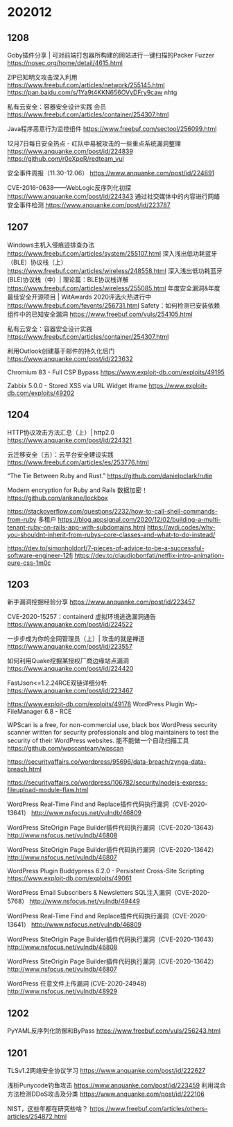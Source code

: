 # 202012

## 1208
Goby插件分享 | 可对前端打包器所构建的网站进行一键扫描的Packer Fuzzer
https://nosec.org/home/detail/4615.html

ZIP已知明文攻击深入利用
https://www.freebuf.com/articles/network/255145.html
https://pan.baidu.com/s/1Ya9t4KKN656OVyDFry9caw nhtg

私有云安全：容器安全设计实践 会员
https://www.freebuf.com/articles/container/254307.html

Java程序恶意行为监控组件
https://www.freebuf.com/sectool/256099.html

12月7日每日安全热点 - 红队中易被攻击的一些重点系统漏洞整理
https://www.anquanke.com/post/id/224839
https://github.com/r0eXpeR/redteam_vul

安全事件周报（11.30-12.06）
https://www.anquanke.com/post/id/224891

CVE-2016-0638——WebLogic反序列化初探
https://www.anquanke.com/post/id/224343
通过社交媒体中的内容进行网络安全事件检测
https://www.anquanke.com/post/id/223787



## 1207
Windows主机入侵痕迹排查办法
https://www.freebuf.com/articles/system/255107.html
深入浅出低功耗蓝牙（BLE）协议栈（上）
https://www.freebuf.com/articles/wireless/248558.html
深入浅出低功耗蓝牙(BLE)协议栈（中）| 理论篇：BLE协议栈详解
https://www.freebuf.com/articles/wireless/255085.html
年度安全漏洞&年度最佳安全开源项目 | WitAwards 2020评选火热进行中
https://www.freebuf.com/fevents/256731.html
Safety：如何检测已安装依赖组件中的已知安全漏洞
https://www.freebuf.com/vuls/254105.html


私有云安全：容器安全设计实践
https://www.freebuf.com/articles/container/254307.html

利用Outlook创建基于邮件的持久化后门
https://www.anquanke.com/post/id/223632

Chromium 83 - Full CSP Bypass
https://www.exploit-db.com/exploits/49195

Zabbix 5.0.0 - Stored XSS via URL Widget Iframe
https://www.exploit-db.com/exploits/49202

## 1204

HTTP协议攻击方法汇总（上）| http2.0
https://www.anquanke.com/post/id/224321

云迁移安全（五）：云平台安全建设实践
https://www.freebuf.com/articles/es/253776.html

“The Tie Between Ruby and Rust.”
https://github.com/danielpclark/rutie

Modern encryption for Ruby and Rails
数据加密！
https://github.com/ankane/lockbox

https://stackoverflow.com/questions/2232/how-to-call-shell-commands-from-ruby
多租户
https://blog.appsignal.com/2020/12/02/building-a-multi-tenant-ruby-on-rails-app-with-subdomains.html
https://avdi.codes/why-you-shouldnt-inherit-from-rubys-core-classes-and-what-to-do-instead/

https://dev.to/simonholdorf/7-pieces-of-advice-to-be-a-successful-software-engineer-12fj
https://dev.to/claudiobonfati/netflix-intro-animation-pure-css-1m0c

## 1203

新手漏洞挖掘经验分享
https://www.anquanke.com/post/id/223457

CVE-2020-15257：containerd 虚拟环境逃逸漏洞通告
https://www.anquanke.com/post/id/224522

一步步成为你的全网管理员（上）| 攻击的就是禅道
https://www.anquanke.com/post/id/223557

如何利⽤Quake挖掘某授权⼚商边缘站点漏洞
https://www.anquanke.com/post/id/224420

FastJson<=1.2.24RCE双链详细分析
https://www.anquanke.com/post/id/223467

https://www.exploit-db.com/exploits/49178
WordPress Plugin Wp-FileManager 6.8 - RCE

WPScan is a free, for non-commercial use, black box WordPress security scanner written for security professionals and blog maintainers to test the security of their WordPress websites.
能不能做一个自动扫描工具
https://github.com/wpscanteam/wpscan

https://securityaffairs.co/wordpress/95696/data-breach/zynga-data-breach.html

https://securityaffairs.co/wordpress/106782/security/nodejs-express-fileupload-module-flaw.html

WordPress Real-Time Find and Replace插件代码执行漏洞（CVE-2020-13641）
http://www.nsfocus.net/vulndb/46809

WordPress SiteOrigin Page Builder插件代码执行漏洞（CVE-2020-13643）
http://www.nsfocus.net/vulndb/46808

WordPress SiteOrigin Page Builder插件代码执行漏洞（CVE-2020-13642）
http://www.nsfocus.net/vulndb/46807

WordPress Plugin Buddypress 6.2.0 - Persistent Cross-Site Scripting
https://www.exploit-db.com/exploits/49061

WordPress Email Subscribers & Newsletters SQL注入漏洞（CVE-2020-5768）
http://www.nsfocus.net/vulndb/49449

WordPress Real-Time Find and Replace插件代码执行漏洞（CVE-2020-13641）
http://www.nsfocus.net/vulndb/46809

WordPress SiteOrigin Page Builder插件代码执行漏洞（CVE-2020-13643）
http://www.nsfocus.net/vulndb/46808

WordPress SiteOrigin Page Builder插件代码执行漏洞（CVE-2020-13642）
http://www.nsfocus.net/vulndb/46807

WordPress 任意文件上传漏洞 (CVE-2020-24948)
http://www.nsfocus.net/vulndb/48929


## 1202

PyYAML反序列化防御和ByPass
https://www.freebuf.com/vuls/256243.html

## 1201 
TLSv1.2网络安全协议学习
https://www.anquanke.com/post/id/222627

浅析Punycode钓鱼攻击
https://www.anquanke.com/post/id/223459
利用混合方法检测DDoS攻击及分类
https://www.anquanke.com/post/id/222106

NIST，这些年都在研究些啥？
https://www.freebuf.com/articles/others-articles/254872.html
